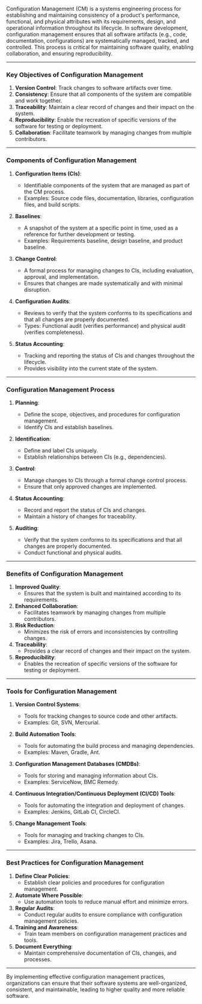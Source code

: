 Configuration Management (CM) is a systems engineering process for establishing and maintaining consistency of a product's performance, functional, and physical attributes with its requirements, design, and operational information throughout its lifecycle. In software development, configuration management ensures that all software artifacts (e.g., code, documentation, configurations) are systematically managed, tracked, and controlled. This process is critical for maintaining software quality, enabling collaboration, and ensuring reproducibility.

---

### **Key Objectives of Configuration Management**
1. **Version Control**: Track changes to software artifacts over time.
2. **Consistency**: Ensure that all components of the system are compatible and work together.
3. **Traceability**: Maintain a clear record of changes and their impact on the system.
4. **Reproducibility**: Enable the recreation of specific versions of the software for testing or deployment.
5. **Collaboration**: Facilitate teamwork by managing changes from multiple contributors.

---

### **Components of Configuration Management**
1. **Configuration Items (CIs)**:
   - Identifiable components of the system that are managed as part of the CM process.
   - Examples: Source code files, documentation, libraries, configuration files, and build scripts.

2. **Baselines**:
   - A snapshot of the system at a specific point in time, used as a reference for further development or testing.
   - Examples: Requirements baseline, design baseline, and product baseline.

3. **Change Control**:
   - A formal process for managing changes to CIs, including evaluation, approval, and implementation.
   - Ensures that changes are made systematically and with minimal disruption.

4. **Configuration Audits**:
   - Reviews to verify that the system conforms to its specifications and that all changes are properly documented.
   - Types: Functional audit (verifies performance) and physical audit (verifies completeness).

5. **Status Accounting**:
   - Tracking and reporting the status of CIs and changes throughout the lifecycle.
   - Provides visibility into the current state of the system.

---

### **Configuration Management Process**
1. **Planning**:
   - Define the scope, objectives, and procedures for configuration management.
   - Identify CIs and establish baselines.

2. **Identification**:
   - Define and label CIs uniquely.
   - Establish relationships between CIs (e.g., dependencies).

3. **Control**:
   - Manage changes to CIs through a formal change control process.
   - Ensure that only approved changes are implemented.

4. **Status Accounting**:
   - Record and report the status of CIs and changes.
   - Maintain a history of changes for traceability.

5. **Auditing**:
   - Verify that the system conforms to its specifications and that all changes are properly documented.
   - Conduct functional and physical audits.

---

### **Benefits of Configuration Management**
1. **Improved Quality**:
   - Ensures that the system is built and maintained according to its requirements.
2. **Enhanced Collaboration**:
   - Facilitates teamwork by managing changes from multiple contributors.
3. **Risk Reduction**:
   - Minimizes the risk of errors and inconsistencies by controlling changes.
4. **Traceability**:
   - Provides a clear record of changes and their impact on the system.
5. **Reproducibility**:
   - Enables the recreation of specific versions of the software for testing or deployment.

---

### **Tools for Configuration Management**
1. **Version Control Systems**:
   - Tools for tracking changes to source code and other artifacts.
   - Examples: Git, SVN, Mercurial.

2. **Build Automation Tools**:
   - Tools for automating the build process and managing dependencies.
   - Examples: Maven, Gradle, Ant.

3. **Configuration Management Databases (CMDBs)**:
   - Tools for storing and managing information about CIs.
   - Examples: ServiceNow, BMC Remedy.

4. **Continuous Integration/Continuous Deployment (CI/CD) Tools**:
   - Tools for automating the integration and deployment of changes.
   - Examples: Jenkins, GitLab CI, CircleCI.

5. **Change Management Tools**:
   - Tools for managing and tracking changes to CIs.
   - Examples: Jira, Trello, Asana.

---

### **Best Practices for Configuration Management**
1. **Define Clear Policies**:
   - Establish clear policies and procedures for configuration management.
2. **Automate Where Possible**:
   - Use automation tools to reduce manual effort and minimize errors.
3. **Regular Audits**:
   - Conduct regular audits to ensure compliance with configuration management policies.
4. **Training and Awareness**:
   - Train team members on configuration management practices and tools.
5. **Document Everything**:
   - Maintain comprehensive documentation of CIs, changes, and processes.

---

By implementing effective configuration management practices, organizations can ensure that their software systems are well-organized, consistent, and maintainable, leading to higher quality and more reliable software.
